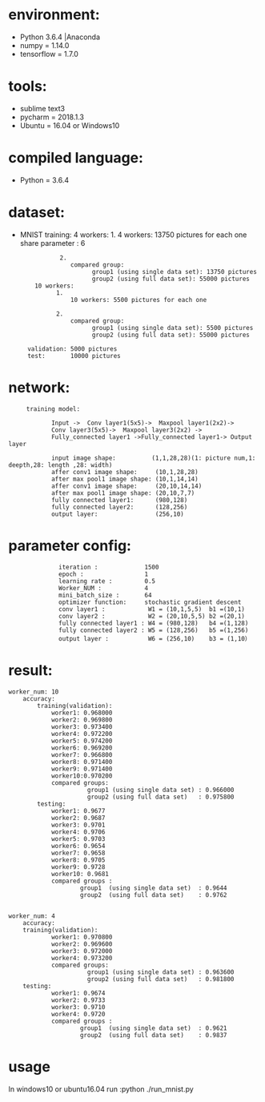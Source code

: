 # environment:
 - Python 3.6.4 |Anaconda
 - numpy      = 1.14.0
 - tensorflow = 1.7.0

# tools:
- sublime text3
- pycharm = 2018.1.3
- Ubuntu  = 16.04 or Windows10

# compiled language:
- Python = 3.6.4
# dataset:
- MNIST
        training:
          4 workers:
		         1.
		            4 workers: 13750 pictures for each one
		            share parameter : 6

		         2.
		            compared group:
					      group1 (using single data set): 13750 pictures
					      group2 (using full data set): 55000 pictures
		  10 workers:
		        1.
		            10 workers: 5500 pictures for each one

		        2.
		            compared group:
					      group1 (using single data set): 5500 pictures
					      group2 (using full data set): 55000 pictures

        validation: 5000 pictures
        test:       10000 pictures

# network:
         training model:

                Input ->  Conv layer1(5x5)->  Maxpool layer1(2x2)-> 
                Conv layer3(5x5)->  Maxpool layer3(2x2) ->
                Fully_connected layer1 ->Fully_connected layer1-> Output layer

                input image shape:          (1,1,28,28)(1: picture num,1: deepth,28: length ,28: width)
	            affer conv1 image shape:     (10,1,28,28)
                after max pool1 image shape: (10,1,14,14)
                affer conv1 image shape:     (20,10,14,14)
                after max pool1 image shape: (20,10,7,7)
  	            fully connected layer1:      (980,128)
  	            fully connected layer2:      (128,256)
                output layer:                (256,10)


# parameter config:
                  iteration :             1500
                  epoch :                 1
                  learning rate :         0.5
                  Worker_NUM :            4
                  mini_batch_size :       64
                  optimizer function:     stochastic gradient descent
                  conv layer1 :            W1 = (10,1,5,5)  b1 =(10,1)
                  conv layer2 :            W2 = (20,10,5,5) b2 =(20,1)
                  fully connected layer1 : W4 = (980,128)   b4 =(1,128)
                  fully connected layer2 : W5 = (128,256)   b5 =(1,256)
                  output layer :           W6 = (256,10)    b3 = (1,10）

# result:
    worker_num: 10
	    accuracy:
		    training(validation):
				worker1: 0.968000
				worker2: 0.969800
				worker3: 0.973400
				worker4: 0.972200
				worker5: 0.974200
				worker6: 0.969200
				worker7: 0.966800
				worker8: 0.971400
				worker9: 0.971400
				worker10:0.970200
		        compared groups:
						  group1 (using single data set) : 0.966000
						  group2 (using full data set)   : 0.975800
		    testing:
				worker1: 0.9677
				worker2: 0.9687
				worker3: 0.9701
				worker4: 0.9706
				worker5: 0.9703
				worker6: 0.9654
				worker7: 0.9658
				worker8: 0.9705
				worker9: 0.9728
				worker10: 0.9681
				compared groups :
						group1  (using single data set)  : 0.9644
						group2  (using full data set)    : 0.9762


	worker_num: 4
		accuracy:
		training(validation):
				worker1: 0.970800
				worker2: 0.969600
				worker3: 0.972000
				worker4: 0.973200
		        compared groups:
						  group1 (using single data set) : 0.963600
						  group2 (using full data set)   : 0.981800
		testing:
				worker1: 0.9674
				worker2: 0.9733
				worker3: 0.9710
				worker4: 0.9720
				compared groups :
						group1  (using single data set)  : 0.9621
						group2  (using full data set)    : 0.9837
# usage
In windows10 or ubuntu16.04 run :python ./run_mnist.py
